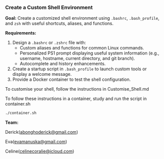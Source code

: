 ### **Create a Custom Shell Environment**

**Goal:** Create a customized shell environment using `.bashrc`, `.bash_profile`, and `zsh` with useful shortcuts, aliases, and functions.

**Requirements:**

1. Design a `.bashrc` or `.zshrc` file with:
    - Custom aliases and functions for common Linux commands.
    - Personalized PS1 prompt displaying useful system information (e.g., username, hostname, current directory, and git branch).
    - Autocomplete and history enhancements.
2. Create a startup script in `.bash_profile` to launch custom tools or display a welcome message.
3. Provide a Docker container to test the shell configuration.


To customise your shell, follow the instructions in Customise_Shell.md

To follow these instructions in a container, study and run the script in container.sh

```sh
./container.sh
```


**Team:**

Derick(abonghoderick@gmail.com)

Eva(evamanuska@gmail.com)

Celine(celinecoralie@icloud.com)